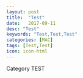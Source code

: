 ```yaml
---
layout: post
title:  "Test"
date:   2017-09-11
desc: "Test"
keywords: "Test,Test,Test"
categories: [MAC]
tags: [Test,Test]
icon: icon-html
---
```


Category TEST




